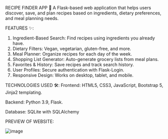 RECIPE FINDER APP 🍳
A Flask-based web application that helps users discover, save, and plan recipes based on ingredients, dietary preferences, and meal planning needs. 



FEATURES ✨:
1. Ingredient-Based Search: Find recipes using ingredients you already have.
2. Dietary Filters: Vegan, vegetarian, gluten-free, and more.
3. Meal Planner: Organize recipes for each day of the week.
4. Shopping List Generator: Auto-generate grocery lists from meal plans.
5. Favorites & History: Save recipes and track search history.
6. User Profiles: Secure authentication with Flask-Login.
7. Responsive Design: Works on desktop, tablet, and mobile.

TECHNOLOGIES USED 🛠️:
Frontend: HTML5, CSS3, JavaScript, Bootstrap 5, Jinja2 templating.

Backend: Python 3.9, Flask.

Database: SQLite with SQLAlchemy

PREVIEW OF WEBSITE:

![image](https://github.com/user-attachments/assets/1316c9a2-8709-4d25-8ad5-939d3d624bdd)


